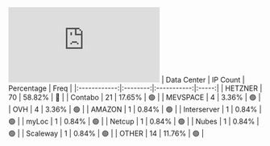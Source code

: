 ![Diagramm](https://github.com/obajay/StateSync-snapshots/blob/main/Projects/Ojo/1/README.md)
| Data Center | IP Count | Percentage | Freq |
|:------------:|:--------:|:-----------:|:-----:|
| HETZNER | 70 | 58.82% | 🔴 |
| Contabo | 21 | 17.65% | 🟢 |
| MEVSPACE | 4 | 3.36% | 🟢 |
| OVH | 4 | 3.36% | 🟢 |
| AMAZON | 1 | 0.84% | 🟢 |
| Interserver | 1 | 0.84% | 🟢 |
| myLoc | 1 | 0.84% | 🟢 |
| Netcup | 1 | 0.84% | 🟢 |
| Nubes | 1 | 0.84% | 🟢 |
| Scaleway | 1 | 0.84% | 🟢 |
| OTHER | 14 | 11.76% | 🟢 |